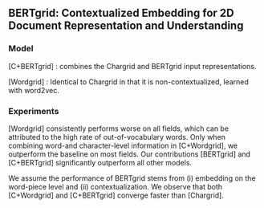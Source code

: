 ## BERTgrid: Contextualized Embedding for 2D Document Representation and Understanding

### Model

[C+BERTgrid] : combines the Chargrid and BERTgrid input representations.  

[Wordgrid] : Identical to Chargrid in that it is non-contextualized, learned with word2vec.

### Experiments

[Wordgrid] consistently performs worse on all fields, which can be attributed to the high rate of out-of-vocabulary words. Only when combining word-and character-level information in [C+Wordgrid], we outperform the baseline on most fields. Our contributions [BERTgrid] and [C+BERTgrid] significantly outperform all other models.  

We assume the performance of BERTgrid stems from (i) embedding on the word-piece level and (ii) contextualization. We observe that both [C+Wordgrid] and [C+BERTgrid] converge faster than [Chargrid].  

